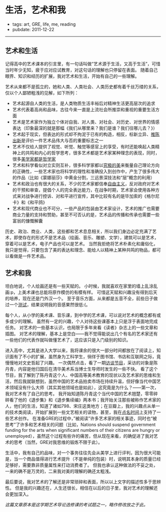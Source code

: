 # 生活，艺术和我

- tags: art, GRE, life, me, reading
- pubdate: 2011-12-22

---

## 艺术和生活

记得高中的艺术课本的引言里，有一句话叫做“艺术源于生活，又高于生活”，可惜当时年少无知，疲于应对应试教育，对这句话的理解也只停留在表面。
随着自己眼界、知识和经历的扩展，我对艺术和生活，开始有自己的一些理解。

艺术从来都不是孤立的，她和人类、人类社会、人类历史都有着千丝万缕的关系，仅以个人鄙陋粗浅的见解，如下所列：

* 艺术起源自人类的生活，是人类物质生活丰裕后对精神生活更高层次的追求
* 艺术代表着高尚和品味，古往今来一直是上流社会所推崇和重视的重要生活方面
* 艺术是艺术家作为独立个体对自我、对人类、对社会、对历史、对世界的情感表达（印象最深的就是那幅《我们从哪里来？我们是谁？我们往哪儿去？》）
* 艺术起于现实，但表达的形式却不拘泥于已有的构造，相反，标新立异、[推陈出新](http://zh.wikipedia.org/wiki/%E5%8D%B0%E8%B1%A1%E6%B4%BE "印象派")是评价一件艺术品伟大与否的重要标志之一
* 艺术不仅给人提供了视觉、听觉、触觉等感官上的享受，有时还能唤起人类精神上的共鸣和内心的哲学思考，很多艺术都是艺术家某种理念的表现，同时，很多[美学家都是哲学家](http://zh.wikipedia.org/wiki/%E5%BA%B7%E5%BE%B7 "康德")
* 艺术和科学看似对立实则互补，很多科学家都以[究极的美](http://book.douban.com/subject/1266422/ "对称" )来衡量自己理论方向的正确性，一些艺术家也将科学的理性和准确投入到创作中，产生了很多伟大的作品（比如《蒙娜丽莎》中黄金分割，三远景深技法和“层”概念的利用）
* 艺术和政治也有很大的关系，不少的艺术家都信奉[自由主义](http://catb.org/~esr/faqs/libertarianism.html "Libertarianism")，反对政府对艺术的干预和审查，提倡个人的完全表达能力，在战争时期，艺术家会使用各种方式来对战争进行控诉、对和平进行宣传，其中比较有名的是毕加索的《格尔尼卡》和《和平鸽》
* 艺术和现代商业也不可分，一些产品的包装由艺术家设计，艺术的推广也需要商业力量的支持和赞助，甚至不可否认的是，艺术品的传播和传承也需要一些富翁的慷慨解囊

历史、政治、商业、人类，这些都和艺术息息相关，所以我们身边必定充满了艺术，即使存在的形式不是艺术品（绘画、音乐、雕塑、文学），建筑可以是艺术，穿着可以是艺术，电子产品也可以是艺术。
当然我拒绝将艺术朴素化和庸俗化，我只是觉得，只要包含了美的表达和理念、能给人以精神上某种共鸣的物品，都可以看做是一件艺术品。

## 艺术和我

坦白地说，个人绘画还是有一些天赋的。
小时候，我就喜欢在家里的墙上乱涂乱画:p，上美术课也总能将原作模仿的有模有样。
可惜这天赋和兴趣没有得到后天的培养，现在还是门外汉一个。
至于音乐方面，从来都是五音不全，前些日子做过一个[测试](http://wiwistudio.com/musictest/)，结果说明我的音感果然很低:(。

每个人，从小学的美术课、音乐课，到中学的艺术课，可以说对艺术的概念都有或多或少的理解。
虽然有一定的兴趣，个人对待这些课基本上只是浮于表面地完成任务。
对艺术的一些基本认识，也局限于多年来看《读者》杂志上的一些文章和插图。
对艺术的理解，基本上是空白——我不觉得能说出几个有名的艺术家还有一些他们的代表作就叫做懂艺术了，这应该只是入门级别的知识。


进入高中，尤其是进入大学以来，我将课余的很大一部分时间都放在了阅读上，知识面有了不小的扩展，虽然身为工科学生，徜徉于图书馆、书店和互联网之际，竟慢慢地对文史哲起了兴趣。
一次偶然点击，看了一期[访谈节目](http://v.youku.com/v_show/id_XNTQ0NDA0MzI=.html "陈丹青出走清华")，采访的对象是陈丹青，内容是他归国后在清华美术系当博士生导师时发生的一些不快。
看了这个节目，我了解到了陈丹青这个人、中国高等美术教育的现状以及艺术家的思维和生活，然后我就联想到，虽然中国的艺术品拍卖市场在持续升温，但好像当代中国艺术领域没有什么大师（其实其他领域也是如此），这究竟是为什么？——第一次，我对艺术有了自己的思考。
我开始知道陈丹青这个当代中国的艺术翘楚，零零碎碎看了他的《退步集》和《退步集续编》两本书；我开始关注那些被称作艺术家的人，他们的生活，知道了诸如798、宋庄这类地方；在豆瓣上，我的兴趣点从单一的技术类阅读，开始扩展到一些文艺相关的读物，甚至，我在[点名时间](http://www.demohour.com/)上支持了一些艺术创作。
在准备GRE的过程中，”被阅读”许多艺术家的相关事迹，同时也“被思考”了许多和艺术相关的问题（比如，Nations should suspend government funding for the arts when significant numbers of their citizens are hungry or unemployed），虽然这个过程有些许的痛苦，但从现在来看，的确促进了我对艺术的思考（当然，GRE对我思维的锻炼不限于此）。


生活中，我有自己的品味，对一个事务往往先会从美学上进行评判，因为很大可能是，当一个商品值得进行艺术提升（不是单纯的包装）时，说明其本身的质量已经足够好，需要靠非质量属性来打动消费者了。
但我也承认这种做法的不妥之处，一来的确不是万灵的，二来我对美的理解的确还太粗浅。


最后要说，我对艺术的了解还是非常琐碎和表面，所以以上文字的描述性多于思辨性。
但是我的兴趣还在，人生还很长，相信在以后的日子里，我对艺术的理解还会更加深入。


*这篇文章原本是这学期艺术导论选修课的考试题之一，略作修改放之于此。*
